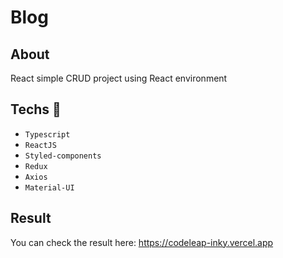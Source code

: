 # Blog
## About
React simple CRUD project using React environment
## Techs  🚀
* `Typescript`
* `ReactJS`
* `Styled-components`
* `Redux`
* `Axios`
* `Material-UI`

## Result
You can check the result here: https://codeleap-inky.vercel.app
